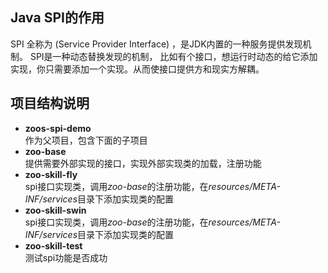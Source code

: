 ## Java SPI的作用  ##

SPI 全称为 (Service Provider Interface) ，是JDK内置的一种服务提供发现机制。
SPI是一种动态替换发现的机制， 比如有个接口，想运行时动态的给它添加实现，你只需要添加一个实现。从而使接口提供方和现实方解耦。


## 项目结构说明 ##

- **zoos-spi-demo**  
作为父项目，包含下面的子项目
- **zoo-base**  
提供需要外部实现的接口，实现外部实现类的加载，注册功能
- **zoo-skill-fly**  
spi接口实现类，调用*zoo-base*的注册功能，在*resources/META-INF/services*目录下添加实现类的配置
- **zoo-skill-swin**  
spi接口实现类，调用*zoo-base*的注册功能，在*resources/META-INF/services*目录下添加实现类的配置
- **zoo-skill-test**  
测试spi功能是否成功
